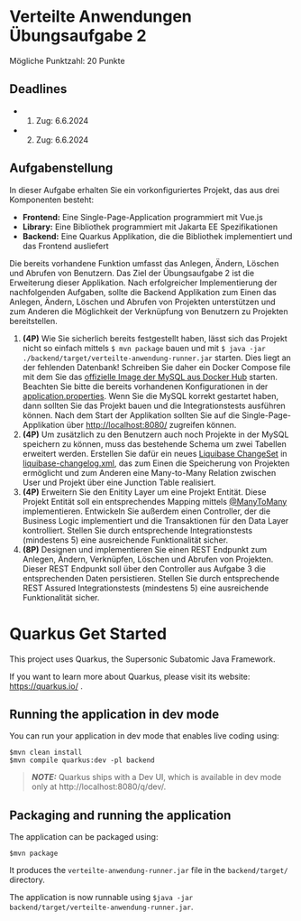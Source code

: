 # Verteilte Anwendungen Übungsaufgabe 2

Mögliche Punktzahl: 20 Punkte

## Deadlines

- 1. Zug: 6.6.2024
- 2. Zug: 6.6.2024 

## Aufgabenstellung
In dieser Aufgabe erhalten Sie ein vorkonfiguriertes Projekt, das aus drei Komponenten besteht:

- **Frontend:** Eine Single-Page-Application programmiert mit Vue.js
- **Library:** Eine Bibliothek programmiert mit Jakarta EE Spezifikationen
- **Backend:** Eine Quarkus Applikation, die die Bibliothek implementiert und das Frontend ausliefert

Die bereits vorhandene Funktion umfasst das Anlegen, Ändern, Löschen und Abrufen von Benutzern.
Das Ziel der Übungsaufgabe 2 ist die Erweiterung dieser Applikation. Nach erfolgreicher Implementierung der nachfolgenden Aufgaben, sollte die Backend Applikation zum Einen das Anlegen, Ändern, Löschen und Abrufen von Projekten unterstützen und zum Anderen die Möglichkeit der Verknüpfung von Benutzern zu Projekten bereitstellen.

1.  **(4P)** Wie Sie sicherlich bereits festgestellt haben, lässt sich das Projekt nicht so einfach mittels ``$ mvn package`` bauen und mit ``$ java -jar ./backend/target/verteilte-anwendung-runner.jar`` starten. Dies liegt an der fehlenden Datenbank! Schreiben Sie daher ein Docker Compose file mit dem Sie das [offizielle Image der MySQL aus Docker Hub](https://hub.docker.com/_/mysql) starten. Beachten Sie bitte die bereits vorhandenen Konfigurationen in der 
[application.properties](backend/src/main/resources/application.properties). Wenn Sie die MySQL korrekt gestartet haben, dann sollten Sie das Projekt bauen und die Integrationstests ausführen können.
Nach dem Start der Applikation sollten Sie auf die Single-Page-Applikation über [http://localhost:8080/](http://localhost:8080/) zugreifen können.
2.  **(4P)** Um zusätzlich zu den Benutzern auch noch Projekte in der MySQL speichern zu können, muss das bestehende Schema um zwei Tabellen erweitert werden. Erstellen Sie dafür ein neues 
[Liquibase ChangeSet](https://docs.liquibase.com/concepts/changelogs/xml-format.html) in 
[liquibase-changelog.xml](backend/src/main/resources/META-INF/liquibase-changelog.xml), das zum Einen die Speicherung von Projekten ermöglicht und zum Anderen eine Many-to-Many Relation zwischen User und Projekt über eine Junction Table realisiert.
3.  **(4P)** Erweitern Sie den Enitity Layer um eine Projekt Entität. Diese Projekt Entität soll ein entsprechendes Mapping mittels [@ManyToMany](https://www.baeldung.com/jpa-many-to-many) implementieren. Entwickeln Sie außerdem einen Controller, der die Business Logic implementiert und die Transaktionen für den Data Layer kontrolliert. Stellen Sie durch entsprechende Integrationstests (mindestens 5) eine ausreichende Funktionalität sicher.
4.  **(8P)** Designen und implementieren Sie einen REST Endpunkt zum Anlegen, Ändern, Verknüpfen, Löschen und Abrufen von Projekten. Dieser REST Endpunkt soll über den Controller aus Aufgabe 3 die entsprechenden Daten persistieren. Stellen Sie durch entsprechende REST Assured Integrationstests (mindestens 5) eine ausreichende Funktionalität sicher.


# Quarkus Get Started

This project uses Quarkus, the Supersonic Subatomic Java Framework.

If you want to learn more about Quarkus, please visit its website: https://quarkus.io/ .

## Running the application in dev mode

You can run your application in dev mode that enables live coding using:
```shell script
$mvn clean install
$mvn compile quarkus:dev -pl backend
```

> **_NOTE:_**  Quarkus ships with a Dev UI, which is available in dev mode only at http://localhost:8080/q/dev/.

## Packaging and running the application

The application can be packaged using:
```shell script
$mvn package
```
It produces the `verteilte-anwendung-runner.jar` file in the `backend/target/` directory.

The application is now runnable using `$java -jar backend/target/verteilte-anwendung-runner.jar`.
